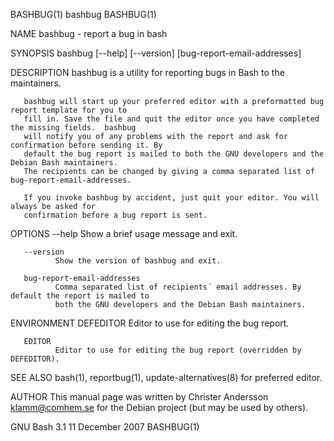 BASHBUG(1)                                      bashbug                                     BASHBUG(1)

NAME
       bashbug - report a bug in bash

SYNOPSIS
       bashbug [--help] [--version] [bug-report-email-addresses]

DESCRIPTION
       bashbug is a utility for reporting bugs in Bash to the maintainers.

       bashbug will start up your preferred editor with a preformatted bug report template for you to
       fill in. Save the file and quit the editor once you have completed the missing fields.  bashbug
       will notify you of any problems with the report and ask for confirmation before sending it. By
       default the bug report is mailed to both the GNU developers and the Debian Bash maintainers.
       The recipients can be changed by giving a comma separated list of bug-report-email-addresses.

       If you invoke bashbug by accident, just quit your editor. You will always be asked for
       confirmation before a bug report is sent.

OPTIONS
       --help
              Show a brief usage message and exit.

       --version
              Show the version of bashbug and exit.

       bug-report-email-addresses
              Comma separated list of recipients´ email addresses. By default the report is mailed to
              both the GNU developers and the Debian Bash maintainers.

ENVIRONMENT
       DEFEDITOR
              Editor to use for editing the bug report.

       EDITOR
              Editor to use for editing the bug report (overridden by DEFEDITOR).

SEE ALSO
       bash(1), reportbug(1), update-alternatives(8) for preferred editor.

AUTHOR
       This manual page was written by Christer Andersson <klamm@comhem.se> for the Debian project
       (but may be used by others).

GNU Bash 3.1                               11 December 2007                                 BASHBUG(1)
